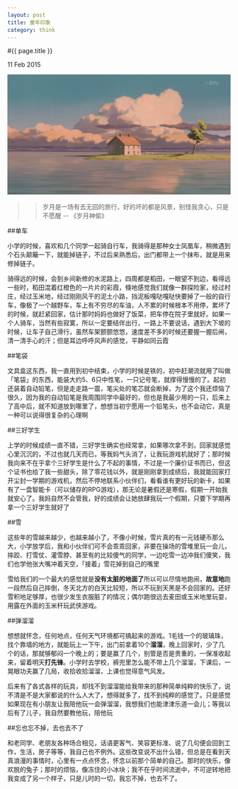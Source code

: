 ```yaml
---
layout: post
title: 童年印象
category: think
---
```


#{{ page.title }}

<p class="meta">11 Feb 2015</p>

![time](/assets/img/2015-02-11.png)

>>岁月是一场有去无回的旅行，好的坏的都是风景，别怪我贪心，只是不愿醒 -- 《岁月神偷》

##单车

小学的时候，喜欢和几个同学一起骑自行车，我骑得是那种女士凤凰车，稍微遇到个石头颠簸一下，就能掉链子，不过后来熟悉后，出门都带上一个抹布，就是用来修掉链子。

骑得远的时候，会到乡间新修的水泥路上，四周都是稻田，一眼望不到边，看得远一些时，稻田混着红橙色的一片片的彩霞，倏地感觉我们就像一群探险家，经过村庄，经过玉米地，经过刚刚风干的泥土小路，挡泥板嘎哒嘎哒快要掉了一般的自行车，像极了一个越野车，车上有不穷尽的车油，人不累的时候根本不用停，累坏了的时候，就赶紧回家，估计那时妈妈也做好了饭菜，把车停在院子里就好。如果一个人骑车，当然有些寂寞，所以一定要结伴出行，一路上不要说话，遇到大下坡的时候，让车子自己滑行，虽然车架颤颤悠悠，速度差不多的时候还要握一握后闸，清一清手心的汗；但是耳边呼呼风声的感觉，平静如同云霞

##笔袋

文具盒这东西，我一直用到初中结束，小学的时候是铁的，初中赶潮流就用了叫做「笔袋」的东西，能装大约5、6只中性笔，一只记号笔，就撑得慢慢的了。起初还装着自动铅笔，但是走走路一震，笔尖处的笔芯就会断掉，为了这个我还烦恼了很久，因为我的自动铅笔是我周围同学中最好的，但也是我最少用的一只，后来上了高中后，就不知道放到哪里了，想想当初宁愿用一个铅笔头，也不会动它，真是一种可以说得很复杂的心理啊

##三好学生

上学的时候成绩一直不错，三好学生确实也经常拿，如果哪次拿不到，回家就感觉心里沉沉的，不过也就几天而已，等我妈气头消了，让我玩游戏机就好了；那时候我向来不在乎拿个三好学生是什么了不起的事情，不过是一个廉价证书而已，但这个证书也给了我一些甜头，除了零花钱以外，就是刚刚拿到成绩后，我就能回家打开尘封一学期的游戏机，然后不停地联系小伙伴们，看看谁有更好玩的新卡，如果有了一盘智能卡（可以储存的RPG游戏），那无论是暑假还是寒假，假期一开始我就安心了。我妈自然不会管我，好的成绩会让她放肆我玩一个假期，只要下学期再拿一个三好学生就好了

##雪

这些年的雪越来越少，也越来越小了，不像小时候，雪片真的有一元钱硬币那么大，小学放学后，我和小伙伴们可不会乖乖回家，非要在操场的雪堆里玩一会儿，摔跤、打雪仗、灌雪脖、甚至有的比较傻气的同学，一边吃雪一边冲我们傻笑，我们也学他张大嘴冲着天空，「接着」雪花掉到自己的嘴里

雪给我们的一个最大的感觉就是**没有太脏的地面了**所以可以尽情地跑闹，**故意地**跑一段然后自己摔倒，冬天北方的白天比较短，所以不玩到天黑是不会回家的。还好雪积地足够厚，也很少发生衣服脏了的情况；偶尔跑很远去麦田或玉米地里玩耍，用露在外面的玉米秆玩武侠游戏。

##弹溜溜

想想就怀念，任何地点，任何天气环境都可搞起来的游戏。1毛钱一个的玻璃珠，找个靠墙的地方，就能玩上一下午，出门前拿着10个**溜溜**，晚上回家时，少了几个的话，那就够郁闷一个晚上的；要是赢了几个，别管是否是贵重的，一保准收起来，留着明天**打先锋**。小学时去学校，裤兜里怎么能不带上几个溜溜，下课后，一晃眼功夫赢了几局，收拾收拾溜溜，上课也觉得意气风发。

后来有了各式各样的玩具，却找不到溜溜能给我带来的那种简单纯粹的快乐了，说不清是不是大家都说的什么人大了，想得就多了，找不到纯粹的感觉了。只是感觉如果现在有小朋友让我陪他玩一会弹溜溜，我想我们也能津津乐道一会儿；等我以后有了儿子，我自然要教他玩，陪他玩

##忘也忘不掉，去也去不了

和老同学、老朋友各种场合相见，话语更客气、笑容更标准、说了几句便会回到工作，生活，房子等等，我自己也不例外。这些改变说不出什么错，但总是在看到天真浪漫的事情时，心里有一点点怀念，怀念以前那个简单的自己。那时的快乐，像欢脱的兔子；那时的烦恼，像冻住的小冰块；我不在乎时间流逝中，不可逆转地把我变成了另一个样子，只是儿时的一切，我忘不掉，也去不了。

